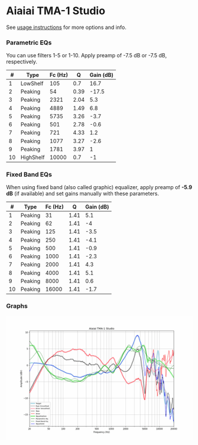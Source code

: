 # Aiaiai TMA-1 Studio
See [usage instructions](https://github.com/jaakkopasanen/AutoEq#usage) for more options and info.

### Parametric EQs
You can use filters 1-5 or 1-10. Apply preamp of -7.5 dB or -7.5 dB, respectively.

|   # | Type      |   Fc (Hz) |    Q |   Gain (dB) |
|-----|-----------|-----------|------|-------------|
|   1 | LowShelf  |       105 | 0.7  |        16.7 |
|   2 | Peaking   |        54 | 0.39 |       -17.5 |
|   3 | Peaking   |      2321 | 2.04 |         5.3 |
|   4 | Peaking   |      4889 | 1.49 |         6.8 |
|   5 | Peaking   |      5735 | 3.26 |        -3.7 |
|   6 | Peaking   |       501 | 2.78 |        -0.6 |
|   7 | Peaking   |       721 | 4.33 |         1.2 |
|   8 | Peaking   |      1077 | 3.27 |        -2.6 |
|   9 | Peaking   |      1781 | 3.97 |         1   |
|  10 | HighShelf |     10000 | 0.7  |        -1   |

### Fixed Band EQs
When using fixed band (also called graphic) equalizer, apply preamp of **-5.9 dB** (if available) and set gains manually with these parameters.

|   # | Type    |   Fc (Hz) |    Q |   Gain (dB) |
|-----|---------|-----------|------|-------------|
|   1 | Peaking |        31 | 1.41 |         5.1 |
|   2 | Peaking |        62 | 1.41 |        -4   |
|   3 | Peaking |       125 | 1.41 |        -3.5 |
|   4 | Peaking |       250 | 1.41 |        -4.1 |
|   5 | Peaking |       500 | 1.41 |        -0.9 |
|   6 | Peaking |      1000 | 1.41 |        -2.3 |
|   7 | Peaking |      2000 | 1.41 |         4.3 |
|   8 | Peaking |      4000 | 1.41 |         5.1 |
|   9 | Peaking |      8000 | 1.41 |         0.6 |
|  10 | Peaking |     16000 | 1.41 |        -1.7 |

### Graphs
![](./Aiaiai%20TMA-1%20Studio.png)

